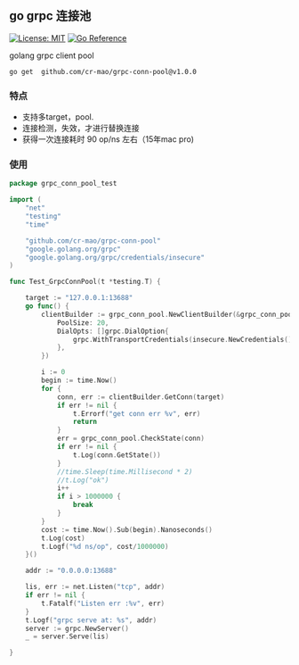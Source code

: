 ## go grpc 连接池

[![License: MIT](https://img.shields.io/badge/License-MIT-yellow.svg)](https://opensource.org/licenses/MIT)
[![Go Reference](https://pkg.go.dev/badge/github.com/cr-mao/grpc-conn-pool.svg)](https://pkg.go.dev/github.com/cr-mao/grpc-conn-pool)


golang grpc client pool 


```shell
go get  github.com/cr-mao/grpc-conn-pool@v1.0.0
```

### 特点
- 支持多target，pool. 
- 连接检测，失效，才进行替换连接
- 获得一次连接耗时 90 op/ns 左右（15年mac pro)


### 使用


```go
package grpc_conn_pool_test

import (
	"net"
	"testing"
	"time"

	"github.com/cr-mao/grpc-conn-pool"
	"google.golang.org/grpc"
	"google.golang.org/grpc/credentials/insecure"
)

func Test_GrpcConnPool(t *testing.T) {

	target := "127.0.0.1:13688"
	go func() {
		clientBuilder := grpc_conn_pool.NewClientBuilder(&grpc_conn_pool.Options{
			PoolSize: 20,
			DialOpts: []grpc.DialOption{
				grpc.WithTransportCredentials(insecure.NewCredentials()),
			},
		})

		i := 0
		begin := time.Now()
		for {
			conn, err := clientBuilder.GetConn(target)
			if err != nil {
				t.Errorf("get conn err %v", err)
				return
			}
			err = grpc_conn_pool.CheckState(conn)
			if err != nil {
				t.Log(conn.GetState())
			}
			//time.Sleep(time.Millisecond * 2)
			//t.Log("ok")
			i++
			if i > 1000000 {
				break
			}
		}
		cost := time.Now().Sub(begin).Nanoseconds()
		t.Log(cost)
		t.Logf("%d ns/op", cost/1000000) 
	}()

	addr := "0.0.0.0:13688"

	lis, err := net.Listen("tcp", addr)
	if err != nil {
		t.Fatalf("Listen err :%v", err)
	}
	t.Logf("grpc serve at: %s", addr)
	server := grpc.NewServer()
	_ = server.Serve(lis)

}
```
